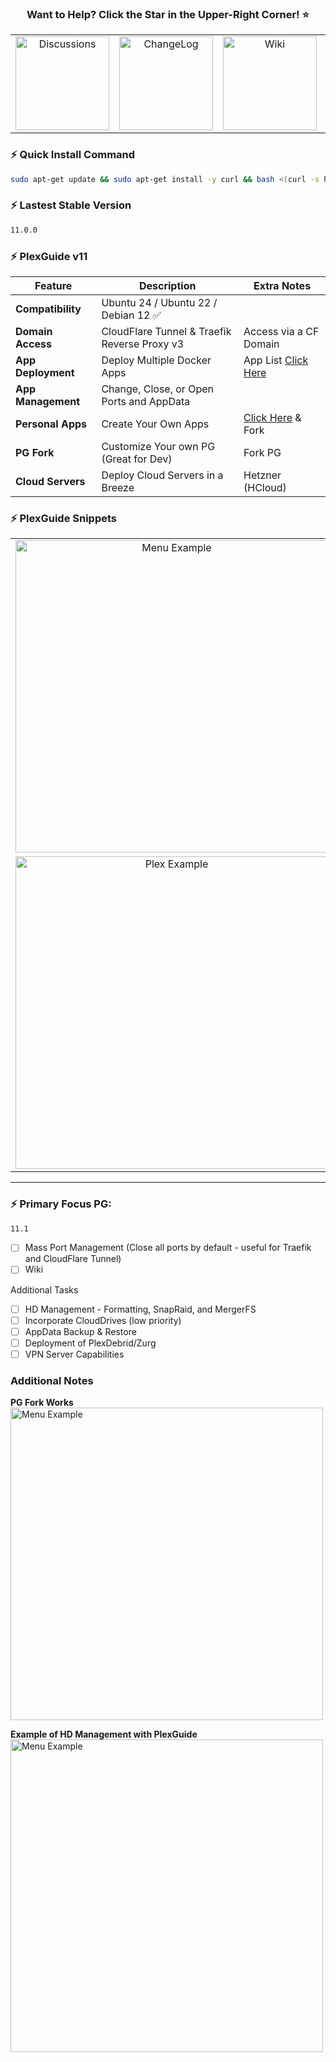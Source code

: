<h3 align="center">Want to Help? Click the Star in the Upper-Right Corner! ⭐</h2>

<p align="center">
  <table align="center" border="0">
    <tr>
      <td align="center"><a href="https://github.com/plexguide/PlexGuide.com/discussions"><img src="https://i.imgur.com/uUZlvY6.png" alt="Discussions" width="150"></a></td>
      <td align="center"><a href="https://github.com/plexguide/PlexGuide.com/wiki/Change-Log"><img src="https://i.imgur.com/5sZSukx.png" alt="ChangeLog" width="150"></a></td>
      <td align="center"><a href="https://github.com/plexguide/PlexGuide.com/wiki"><img src="https://i.imgur.com/YNf9ps0.png" alt="Wiki" width="150"></a></td>
      <td align="center"><a href="https://github.com/plexguide/PlexGuide.com/wiki/Donations"><img src="https://i.imgur.com/1TAkRpM.png" alt="Donate" width="150"></a></td>
    </tr>
  </table>
</p>

### ⚡ Quick Install Command

```bash
sudo apt-get update && sudo apt-get install -y curl && bash <(curl -s https://raw.githubusercontent.com/plexguide/Installer/v11/install_menu.sh)
```

### ⚡ Lastest Stable Version
```bash
11.0.0
```

### ⚡ PlexGuide v11

| **Feature**        | Description                                                                                           | **Extra Notes**
|--------------------|-------------------------------------------------------------------------------------------------------|----------------------------|
| **Compatibility**  | Ubuntu 24 / Ubuntu 22 / Debian 12 ✅                                                                   |
| **Domain Access**  | CloudFlare Tunnel & Traefik Reverse Proxy v3                                                          | Access via a CF Domain
| **App Deployment** | Deploy Multiple Docker Apps | App List [Click Here](https://github.com/plexguide/Apps)
| **App Management** | Change, Close, or Open Ports and AppData |
| **Personal Apps**  | Create Your Own Apps | [Click Here](https://github.com/plexguide/AppsFork) & Fork
| **PG Fork**  | Customize Your own PG (Great for Dev) | Fork PG
| **Cloud Servers**  | Deploy Cloud Servers in a Breeze | Hetzner (HCloud)



### ⚡ PlexGuide Snippets

<p align="center">
  <table align="center">
    <tr>
      <td align="center"><img src="https://i.imgur.com/HDJ6kPL.jpeg" alt="Menu Example" width="500"></td>
      <td align="center"><img src="https://i.imgur.com/TNy3rmn.jpeg" alt="Plex Example" width="500"></td>
    </tr>
    <tr>
      <td align="center"><img src="https://i.imgur.com/goozBTI.jpeg" alt="Plex Example" width="500"></td>
      <td align="center"><img src="https://i.imgur.com/uemOQUJ.jpeg" alt="Plex Example" width="500"></td>
    </tr>
  </table>
</p>

----

### ⚡ Primary Focus PG: 
```bash
11.1
```
- [ ] Mass Port Management (Close all ports by default - useful for Traefik and CloudFlare Tunnel)
- [ ] Wiki

Additional Tasks
- [ ] HD Management - Formatting, SnapRaid, and MergerFS
- [ ] Incorporate CloudDrives (low priority)
- [ ] AppData Backup & Restore  
- [ ] Deployment of PlexDebrid/Zurg
- [ ] VPN Server Capabilities

### **Additional Notes**

**PG Fork Works**<br>
<img src="https://i.imgur.com/AhSpjrL.jpeg" alt="Menu Example" width="500">

**Example of HD Management with PlexGuide**<br>
<img src="https://i.imgur.com/muqXL24.jpeg" alt="Menu Example" width="500">
